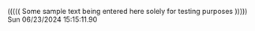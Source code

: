 ((((( Some sample text being entered here solely for testing purposes ))))) Sun 06/23/2024 15:15:11.90
